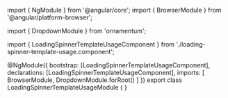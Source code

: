 import { NgModule } from '@angular/core';
import { BrowserModule } from '@angular/platform-browser';
  
import { DropdownModule } from 'ornamentum';
  
import { LoadingSpinnerTemplateUsageComponent } from './loading-spinner-template-usage.component';

@NgModule({
 bootstrap: [LoadingSpinnerTemplateUsageComponent],
 declarations: [LoadingSpinnerTemplateUsageComponent],
 imports: [
    BrowserModule, 
    DropdownModule.forRoot()
  ]
})
export class LoadingSpinnerTemplateUsageModule {
}

